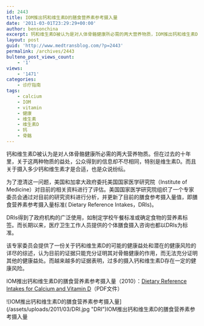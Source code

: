 ```yaml
---
id: 2443
title: IOM推出钙和维生素D的膳食营养素参考摄入量
date: '2011-03-01T23:29:29+00:00'
author: bensonchina
excerpt: 钙和维生素D被认为是对人体骨骼健康所必需的两大营养物质，IOM推出钙和维生素D的膳食营养素参考摄入量（2010）
layout: post
guid: 'http://www.medtransblog.com/?p=2443'
permalink: /archives/2443
bulteno_post_views_count:
    - '1'
views:
    - '1471'
categories:
    - 诊疗指南
tags:
    - calcium
    - IOM
    - vitamin
    - 健康
    - 维生素
    - 维生素D
    - 钙
    - 骨骼
---
```


钙和维生素D被认为是对人体骨骼健康所必需的两大营养物质。但在过去的十年里，关于这两种物质的益处，公众得到的信息却不尽相同，特别是维生素D。而且关于摄入多少钙和维生素才是合适，也是众说纷纭。

为了澄清这一问题，美国和加拿大政府委托美国国家医学研究院（Institute of Medicine）对目前的相关资料进行了评估。美国国家医学研究院组织了一个专家委员会通过对目前的研究资料进行分析，并更新了目前的膳食参考摄入量值，即膳食营养素参考摄入量标准( Dietary Reference Intakes，DRIs)。

DRIs得到了政府机构的广泛使用，如制定学校午餐标准或确定食物的营养素标签。而长期以来，医疗卫生工作人员提供的个体膳食摄入咨询也都以DRIs为标准。

该专家委员会提供了一份关于钙和维生素D的可能的健康益处和潜在的健康风险的详尽的综述，认为目前的证据只能充分证明其对骨骼健康的作用，而无法充分证明其他的健康益处。而越来越多的证据表明，过多的摄入钙和维生素D存在一定的健康风险。

IOM推出钙和维生素D的膳食营养素参考摄入量（2010）：[Dietary Reference Intakes for Calcium and Vitamin D](http://www.iom.edu/~/media/Files/Report%20Files/2010/Dietary-Reference-Intakes-for-Calcium-and-Vitamin-D/Vitamin%20D%20and%20Calcium%202010%20Report%20Brief.pdf)（PDF文件）

<div class="wp-caption aligncenter" id="attachment_2446" style="width: 510px">![IOM推出钙和维生素D的膳食营养素参考摄入量](/assets/uploads/2011/03/DRI.jpg "DRI")IOM推出钙和维生素D的膳食营养素参考摄入量

</div>